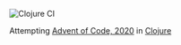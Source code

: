 ![Clojure CI](https://github.com/krishnan-mani/advent-of-code/workflows/Clojure%20CI/badge.svg)

Attempting [Advent of Code, 2020](https://adventofcode.com/2020) in [Clojure](https://clojure.org)
